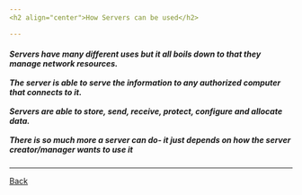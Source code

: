 ```yaml
---
<h2 align="center">How Servers can be used</h2>

---
```


<h5>Servers have many different uses but it all boils down to that they manage network resources. 
 <br></br> 
 The server is able to serve the information to any authorized computer that connects to it.
 <br></br> 
 Servers are able to store, send, receive, protect, configure and allocate data.
  <br></br> 
  There is so much more a server can do- it just depends on how the server creator/manager wants to use it</h5>
  
  ---
  
  [Back](https://github.com/Osczrr/Osczrr/blob/main/README.md)
